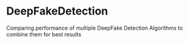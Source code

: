 # DeepFakeDetection
Comparing performance of multiple DeepFake Detection Algorithms to combine them for best results
